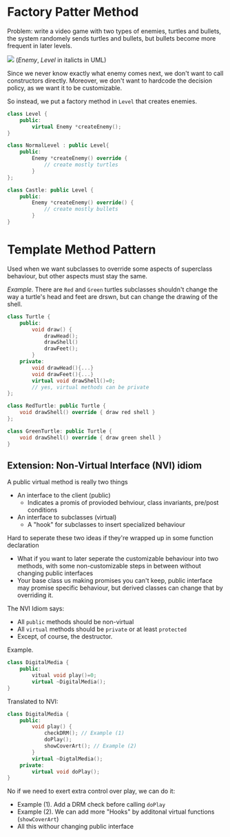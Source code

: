 # Factory Patter Method
Problem: write a video game with two types of enemies, turtles and bullets, the system randomely sends turtles and bullets, but bullets become more frequent in later levels.

![](2022-07-07-12-01-30.png) (*Enemy*, *Level* in italicts in UML)

Since we never know exactly what enemy comes next, we don't want to call constructors directly. Moreover, we don't want to hardcode the decision policy, as we want it to be customizable.

So instead, we put a factory method in `Level` that creates enemies. 

```c++
class Level {
    public:
        virtual Enemy *createEnemy();
}

class NormalLevel : public Level{
    public:
        Enemy *createEnemy() override {
            // create mostly turtles
        }
}; 

class Castle: public Level {
    public:
        Enemy *createEnemy() override() {
            // create mostly bullets
        }
}
```

# Template Method Pattern
Used when we want subclasses to override some aspects of superclass behaviour, but other aspects must stay the same.

*Example.* There are `Red` and `Green` turtles subclasses shouldn't change the way a turtle's head and feet are drswn, but can change the drawing of the shell.

```c++
class Turtle {
    public:
        void draw() {
            drawHead();
            drawShell()
            drawFeet();
        }
    private:
        void drawHead(){...}
        void drawFeet(){...}
        virtual void drawShell()=0;
        // yes, virtual methods can be private
}; 

class RedTurtle: public Turtle {
    void drawShell() override { draw red shell }
}; 

class GreenTurtle: public Turtle {
    void drawShell() override { draw green shell }
}
```

## Extension: Non-Virtual Interface (NVI) idiom
A public virtual method is really two things
- An interface to the client (public)
  - Indicates a promis of provioded behviour, class invariants, pre/post conditions
- An interface to subclasses (virtual)
  - A "hook" for subclasses to insert specialized behaviour

Hard to seperate these two ideas if they're wrapped up in some function declaration

- What if you want to later seperate the customizable behaviour into two methods, with some non-customizable steps in between without changing public interfaces
- Your base class us making promises you can't keep, public interface may promise specific behaviour, but derived classes can change that by overriding it.

The NVI Idiom says:
- All `public` methods should be non-virtual
- All `virtual` methods should be `private` or at least `protected`
- Except, of course, the destructor.

Example. 
```c++
class DigitalMedia {
    public: 
        vitual void play()=0;
        virtual ~DigitalMedia();
}
```

Translated to NVI: 

```c++
class DigitalMedia {
    public: 
        void play() {
            checkDRM(); // Example (1)
            doPlay();
            showCoverArt(); // Example (2)
        }
        virtual ~DigtalMedia();
    private: 
        virtual void doPlay();
}
```

No if we need to exert extra control over play, we can do it: 
- Example (1). Add a DRM check before calling `doPlay`
- Example (2). We can add more "Hooks" by additonal virtual functions (`showCoverArt`)
- All this withour changing public interface

